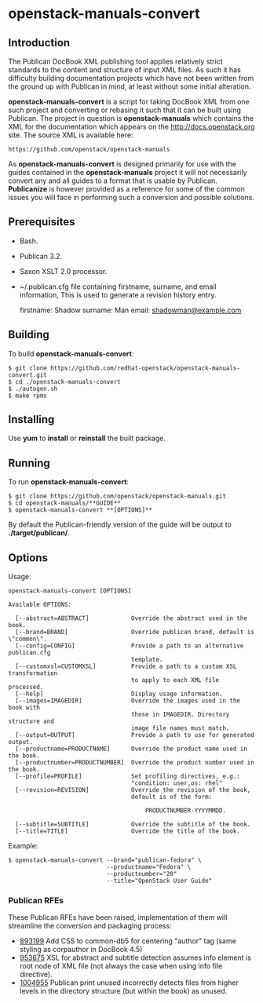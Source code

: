 # openstack-manuals-convert

## Introduction

The Publican DocBook XML publishing tool applies relatively strict standards to the content and structure of input XML files. As such it has difficulty building documentation projects which have not been written from the ground up with Publican in mind, at least without some initial alteration.

**openstack-manuals-convert** is a script for taking DocBook XML from one such project and converting or rebasing it such that it can be built using Publican. The project in question is **openstack-manuals** which contains the XML for the documentation which appears on the http://docs.openstack.org site. The source XML is available here:

    https://github.com/openstack/openstack-manuals

As **openstack-manuals-convert** is designed primarily for use with the guides contained in the **openstack-manuals** project it will not necessarily convert any and all guides to a format that is usable by Publican. **Publicanize** is however provided as a reference for some of the common issues you will face in performing such a conversion and possible solutions.

## Prerequisites

* Bash.
* Publican 3.2.
* Saxon XSLT 2.0 processor.
* ~/.publican.cfg file containing firstname, surname, and email information, This
  is used to generate a revision history entry.

    firstname: Shadow
    surname: Man
    email: shadowman@example.com

## Building

To build **openstack-manuals-convert**:

    $ git clone https://github.com/redhat-openstack/openstack-manuals-convert.git
    $ cd ./openstack-manuals-convert
    $ ./autogen.sh
    $ make rpms

## Installing

Use **yum** to **install** or **reinstall** the built package.

## Running

To run **openstack-manuals-convert**:

    $ git clone https://github.com/openstack/openstack-manuals.git
    $ cd openstack-manuals/**GUIDE**
    $ openstack-manuals-convert **[OPTIONS]**

By default the Publican-friendly version of the guide will be output to **./target/publican/**.

## Options

Usage:

    openstack-manuals-convert [OPTIONS]

````
Available OPTIONS:

  [--abstract=ABSTRACT]            Override the abstract used in the book.
  [--brand=BRAND]                  Override publican brand, default is \"common\".
  [--config=CONFIG]                Provide a path to an alternative publican.cfg
                                   template.
  [--customxsl=CUSTOMXSL]          Provide a path to a custom XSL transformation
                                   to apply to each XML file processed.
  [--help]                         Display usage information.
  [--images=IMAGEDIR]              Override the images used in the book with
                                   those in IMAGEDIR. Directory structure and
                                   image file names must match.
  [--output=OUTPUT]                Provide a path to use for generated output.
  [--productname=PRODUCTNAME]      Override the product name used in the book.
  [--productnumber=PRODUCTNUMBER]  Override the product number used in the book.
  [--profile=PROFILE]              Set profiling directives, e.g.:
                                   "condition: user,os: rhel"
  [--revision=REVISION]            Override the revision of the book,
                                   default is of the form:

                                       PRODUCTNUMBER-YYYYMMDD.

  [--subtitle=SUBTITLE]            Override the subtitle of the book.
  [--title=TITLE]                  Override the title of the book.
````

Example:

````
$ openstack-manuals-convert --brand="publican-fedora" \
                            --productname="Fedora" \
                            --productnumber="20"
                            --title="OpenStack User Guide"
````

### Publican RFEs

These Publican RFEs have been raised, implementation of them will streamline the conversion and packaging process:

* [893199](https://bugzilla.redhat.com/893199) Add CSS to common-db5 for centering "author" tag (same styling as corpauthor in DocBook 4.5)
* [953675](https://bugzilla.redhat.com/953675) XSL for abstract and subtitle detection assumes info element is root node of XML file (not always the case when using info file directive).
* [1004955](https://bugzilla.redhat.com/1004955) Publican print unused incorrectly detects files from higher levels in the directory structure (but within the book) as unused.
